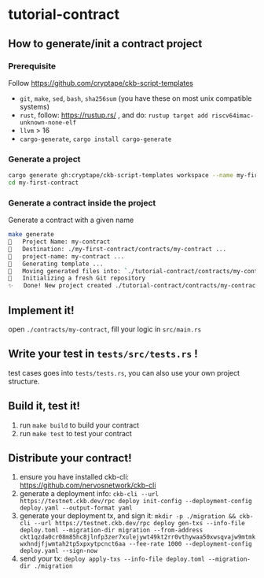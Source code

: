 # tutorial-contract

## How to generate/init a contract project

### Prerequisite

Follow https://github.com/cryptape/ckb-script-templates

- `git`, `make`, `sed`, `bash`, `sha256sum` (you have these on most unix compatible systems)
- `rust`, follow: https://rustup.rs/ , and do: `rustup target add riscv64imac-unknown-none-elf`
- `llvm` > 16
- `cargo-generate`, `cargo install cargo-generate`

### Generate a project

```bash
cargo generate gh:cryptape/ckb-script-templates workspace --name my-first-contract
cd my-first-contract
```

### Generate a contract inside the project

Generate a contract with a given name

```bash
make generate
🤷   Project Name: my-contract
🔧   Destination: ./my-first-contract/contracts/my-contract ...
🔧   project-name: my-contract ...
🔧   Generating template ...
🔧   Moving generated files into: `./tutorial-contract/contracts/my-contract`...
🔧   Initializing a fresh Git repository
✨   Done! New project created ./tutorial-contract/contracts/my-contract
```

## Implement it!

open `./contracts/my-contract`, fill your logic in `src/main.rs`

## Write your test in `tests/src/tests.rs` !

test cases goes into `tests/tests.rs`, you can also use your own project structure.

## Build it, test it!

1. run `make build` to build your contract
2. run `make test` to test your contract

## Distribute your contract!

1. ensure you have installed ckb-cli: https://github.com/nervosnetwork/ckb-cli
2. generate a deployment info: `ckb-cli --url https://testnet.ckb.dev/rpc deploy init-config --deployment-config deploy.yaml --output-format yaml`
3. generate your deployment tx, and sign it: `mkdir -p ./migration && ckb-cli --url https://testnet.ckb.dev/rpc deploy gen-txs --info-file deploy.toml --migration-dir migration --from-address ckt1qzda0cr08m85hc8jlnfp3zer7xulejywt49kt2rr0vthywaa50xwsqvajw9mtmkwxhndjfjwmtah2tp5xpxytpcnct6aa --fee-rate 1000 --deployment-config deploy.yaml --sign-now`
4. send your tx: `deploy apply-txs --info-file deploy.toml --migration-dir ./migration`
